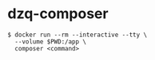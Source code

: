 # dzq-composer

```
$ docker run --rm --interactive --tty \
  --volume $PWD:/app \
  composer <command>
```
